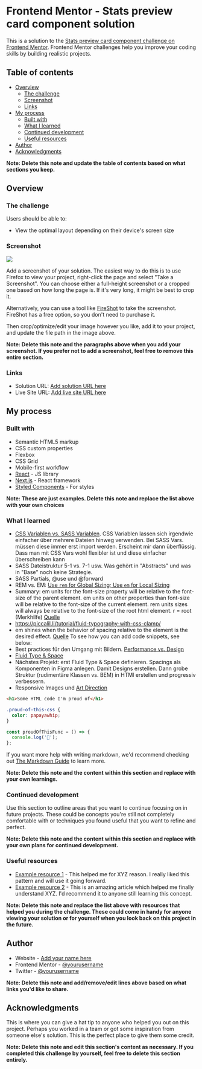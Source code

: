 # Frontend Mentor - Stats preview card component solution

This is a solution to the [Stats preview card component challenge on Frontend Mentor](https://www.frontendmentor.io/challenges/stats-preview-card-component-8JqbgoU62). Frontend Mentor challenges help you improve your coding skills by building realistic projects.

## Table of contents

- [Overview](#overview)
  - [The challenge](#the-challenge)
  - [Screenshot](#screenshot)
  - [Links](#links)
- [My process](#my-process)
  - [Built with](#built-with)
  - [What I learned](#what-i-learned)
  - [Continued development](#continued-development)
  - [Useful resources](#useful-resources)
- [Author](#author)
- [Acknowledgments](#acknowledgments)

**Note: Delete this note and update the table of contents based on what sections you keep.**

## Overview

### The challenge

Users should be able to:

- View the optimal layout depending on their device's screen size

### Screenshot

![](./screenshot.jpg)

Add a screenshot of your solution. The easiest way to do this is to use Firefox to view your project, right-click the page and select "Take a Screenshot". You can choose either a full-height screenshot or a cropped one based on how long the page is. If it's very long, it might be best to crop it.

Alternatively, you can use a tool like [FireShot](https://getfireshot.com/) to take the screenshot. FireShot has a free option, so you don't need to purchase it.

Then crop/optimize/edit your image however you like, add it to your project, and update the file path in the image above.

**Note: Delete this note and the paragraphs above when you add your screenshot. If you prefer not to add a screenshot, feel free to remove this entire section.**

### Links

- Solution URL: [Add solution URL here](https://your-solution-url.com)
- Live Site URL: [Add live site URL here](https://your-live-site-url.com)

## My process

### Built with

- Semantic HTML5 markup
- CSS custom properties
- Flexbox
- CSS Grid
- Mobile-first workflow
- [React](https://reactjs.org/) - JS library
- [Next.js](https://nextjs.org/) - React framework
- [Styled Components](https://styled-components.com/) - For styles

**Note: These are just examples. Delete this note and replace the list above with your own choices**

### What I learned

- [CSS Variablen vs. SASS Variablen](https://codyhouse.co/blog/post/css-custom-properties-vs-sass-variables). CSS Variablen lassen sich irgendwie einfacher über mehrere Dateien hinweg verwenden. Bei SASS Vars. müssen diese immer erst import werden. Erscheint mir dann überflüssig. Dass man mit CSS Vars wohl flexibler ist und diese einfacher überschreiben kann
- SASS Dateistruktur 5-1 vs. 7-1 usw. Was gehört in "Abstracts" und was in "Base" noch keine Strategie.
- SASS Partials, @use und @forward
- REM vs. EM: [Use `rem` for Global Sizing; Use `em` for Local Sizing](https://css-tricks.com/rem-global-em-local/)
- Summary: em units for the font-size property will be relative to the font-size of the parent element. em units on other properties than font-size will be relative to the font-size of the current element. rem units sizes will always be relative to the font-size of the root html element. r = root (Merkhilfe) [Quelle](https://www.digitalocean.com/community/tutorials/css-rem-vs-em-units)
- https://piccalil.li/tutorial/fluid-typography-with-css-clamp/
- em shines when the behavior of spacing relative to the element is the desired effect. [Quelle](https://moderncss.dev/generating-font-size-css-rules-and-creating-a-fluid-type-scale/)
  To see how you can add code snippets, see below:
- Best practices für den Umgang mit Bildern. [Performance vs. Design](https://css-tricks.com/a-guide-to-the-responsive-images-syntax-in-html/)
- [Fluid Type & Space](https://www.smashingmagazine.com/2021/04/designing-developing-fluid-type-space-scales/)
- Nächstes Projekt: erst Fluid Type & Space definieren. Spacings als Komponenten in Figma anlegen. Damit Designs erstellen. Dann grobe Struktur (rudimentäre Klassen vs. BEM) in HTMl erstellen und progressiv verbessern.
- Responsive Images und [Art Direction](https://css-tricks.com/a-guide-to-the-responsive-images-syntax-in-html/#art-direction-can-do-a-lot-more-than-just-cropping)

```html
<h1>Some HTML code I'm proud of</h1>
```

```css
.proud-of-this-css {
  color: papayawhip;
}
```

```js
const proudOfThisFunc = () => {
  console.log('🎉');
};
```

If you want more help with writing markdown, we'd recommend checking out [The Markdown Guide](https://www.markdownguide.org/) to learn more.

**Note: Delete this note and the content within this section and replace with your own learnings.**

### Continued development

Use this section to outline areas that you want to continue focusing on in future projects. These could be concepts you're still not completely comfortable with or techniques you found useful that you want to refine and perfect.

**Note: Delete this note and the content within this section and replace with your own plans for continued development.**

### Useful resources

- [Example resource 1](https://www.example.com) - This helped me for XYZ reason. I really liked this pattern and will use it going forward.
- [Example resource 2](https://www.example.com) - This is an amazing article which helped me finally understand XYZ. I'd recommend it to anyone still learning this concept.

**Note: Delete this note and replace the list above with resources that helped you during the challenge. These could come in handy for anyone viewing your solution or for yourself when you look back on this project in the future.**

## Author

- Website - [Add your name here](https://www.your-site.com)
- Frontend Mentor - [@yourusername](https://www.frontendmentor.io/profile/yourusername)
- Twitter - [@yourusername](https://www.twitter.com/yourusername)

**Note: Delete this note and add/remove/edit lines above based on what links you'd like to share.**

## Acknowledgments

This is where you can give a hat tip to anyone who helped you out on this project. Perhaps you worked in a team or got some inspiration from someone else's solution. This is the perfect place to give them some credit.

**Note: Delete this note and edit this section's content as necessary. If you completed this challenge by yourself, feel free to delete this section entirely.**
